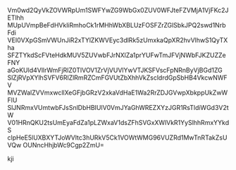 Vm0wd2QyVkZOVWRpUm1SWFYwZG9WbGx0ZUV0WFJteFZVMjA1VjFKc2JETlhh
MUpUVmpBeFdHVkliRmhoCk1rMHhWbXBLUzFOSFZrZGlSbkJPQ2swd1NrbFdi
VEI0VXpGSmVWUnJiR2xTYlZKWVEyc3dlRk5zUmxkaQpXR2hvVlhwS1QyTXha
SFZTYkdScFVteHdkMUV5ZUVwbFJrNXlZa1prYUFwTmJFVjNWbFJKZUZZeFNY
aGoKUld4VllrWmFjRlZ0TlVOV1ZrVjVUVlYwVTJKSFVscFpNRnByVjBGd1ZG
SlZjRVpXYlhSVFV6RlZlRmRZCmFGVUtZbXhhVkZscldrdGpSbHB4VkcwNWFV
MVZWalZVVmxwcllXeGFjbGRzV2xkaVdHaE1Wa2RrZDJGVwpXbkppUkZwWFlU
SlJNRmxVUmtwbFJsSnlDbHBIUlV0VmJYaGhWREZXYzJGR1RsTldiWGd3V2tW
V01HRnQKU2tsUmEyaFdZa1pLZWxaV1dsZFhSVGxXWlVkR1YySlhhRmxYYkdS
clpHeE5lUXBXYTJoWVltc3hURkV5Ck1VOWtWMG96VUZRd1MwTnRTakZsUVQw
OUNncHhjbWc9Cgp2ZmU=

kji